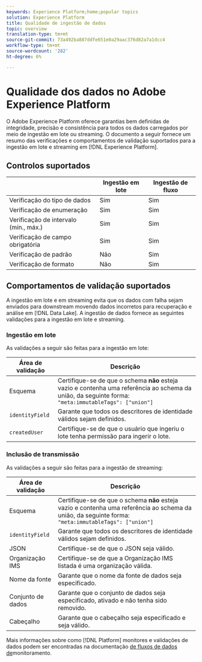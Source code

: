 ```yaml
---
keywords: Experience Platform;home;popular topics
solution: Experience Platform
title: Qualidade de ingestão de dados
topic: overview
translation-type: tm+mt
source-git-commit: 73a492ba887ddfe651e0a29aac376d82a7a1dcc4
workflow-type: tm+mt
source-wordcount: '282'
ht-degree: 6%

---
```



# Qualidade dos dados no Adobe Experience Platform

O Adobe Experience Platform oferece garantias bem definidas de integridade, precisão e consistência para todos os dados carregados por meio de ingestão em lote ou streaming. O documento a seguir fornece um resumo das verificações e comportamentos de validação suportados para a ingestão em lote e streaming em [!DNL Experience Platform].

## Controlos suportados

|   | Ingestão em lote | Ingestão de fluxo |
| ------ | --------------- | ------------------- |
| Verificação do tipo de dados | Sim | Sim |
| Verificação de enumeração | Sim | Sim |
| Verificação de intervalo (mín., máx.) | Sim | Sim |
| Verificação de campo obrigatória | Sim | Sim |
| Verificação de padrão | Não | Sim |
| Verificação de formato | Não | Sim |

## Comportamentos de validação suportados

A ingestão em lote e em streaming evita que os dados com falha sejam enviados para downstream movendo dados incorretos para recuperação e análise em [!DNL Data Lake]. A ingestão de dados fornece as seguintes validações para a ingestão em lote e streaming.

### Ingestão em lote

As validações a seguir são feitas para a ingestão em lote:

| Área de validação | Descrição |
| --------------- | ----------- |
| Esquema | Certifique-se de que o schema **não** esteja vazio e contenha uma referência ao schema da união, da seguinte forma: `"meta:immutableTags": ["union"]` |
| `identityField` | Garante que todos os descritores de identidade válidos sejam definidos. |
| `createdUser` | Certifique-se de que o usuário que ingeriu o lote tenha permissão para ingerir o lote. |

### Inclusão de transmissão

As validações a seguir são feitas para a ingestão de streaming:

| Área de validação | Descrição |
| --------------- | ----------- |
| Esquema | Certifique-se de que o schema **não** esteja vazio e contenha uma referência ao schema da união, da seguinte forma: `"meta:immutableTags": ["union"]` |
| `identityField` | Garante que todos os descritores de identidade válidos sejam definidos. |
| JSON | Certifique-se de que o JSON seja válido. |
| Organização IMS | Certifique-se de que a Organização IMS listada é uma organização válida. |
| Nome da fonte | Garante que o nome da fonte de dados seja especificado. |
| Conjunto de dados | Garante que o conjunto de dados seja especificado, ativado e não tenha sido removido. |
| Cabeçalho | Garante que o cabeçalho seja especificado e seja válido. |

Mais informações sobre como [!DNL Platform] monitores e validações de dados podem ser encontradas na documentação [de fluxos de dados de](./monitor-data-flows.md)monitoramento.
